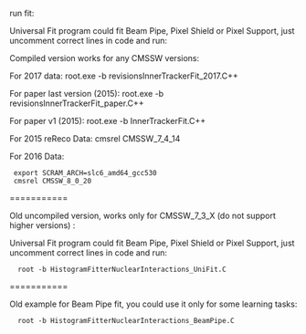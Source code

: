 run fit:

Universal Fit program could fit Beam Pipe, Pixel Shield or Pixel Support, just uncomment correct lines in code and run:

Compiled version works for any CMSSW versions:

For 2017 data:
      root.exe -b revisionsInnerTrackerFit_2017.C++

For paper last version (2015):
      root.exe -b revisionsInnerTrackerFit_paper.C++

For paper v1 (2015):
      root.exe -b InnerTrackerFit.C++
 
For 2015 reReco Data:
     cmsrel CMSSW_7_4_14

For 2016 Data:

     export SCRAM_ARCH=slc6_amd64_gcc530
     cmsrel CMSSW_8_0_20

===========

Old uncompiled version, works only for CMSSW_7_3_X (do not support higher versions) :

Universal Fit program could fit Beam Pipe, Pixel Shield or Pixel Support, just uncomment correct lines in code and run:

      root -b HistogramFitterNuclearInteractions_UniFit.C

===========

Old example for Beam Pipe fit, you could use it only for some learning tasks:

      root -b HistogramFitterNuclearInteractions_BeamPipe.C
